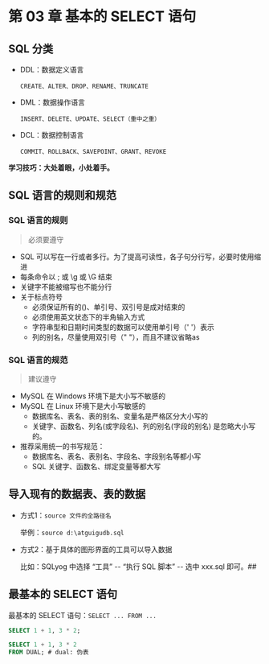 # 第 03 章 基本的 SELECT 语句

## SQL 分类

- DDL：数据定义语言

  ```
  CREATE、ALTER、DROP、RENAME、TRUNCATE
  ```

- DML：数据操作语言

  ```
  INSERT、DELETE、UPDATE、SELECT（重中之重）
  ```

- DCL：数据控制语言

  ```
  COMMIT、ROLLBACK、SAVEPOINT、GRANT、REVOKE
  ```

**学习技巧：大处着眼，小处着手。**

## SQL 语言的规则和规范 

### SQL 语言的规则

> 必须要遵守

- SQL 可以写在一行或者多行。为了提高可读性，各子句分行写，必要时使用缩进
- 每条命令以 ; 或 \g 或 \G 结束
- 关键字不能被缩写也不能分行
- 关于标点符号
  - 必须保证所有的()、单引号、双引号是成对结束的
  - 必须使用英文状态下的半角输入方式
  - 字符串型和日期时间类型的数据可以使用单引号（' '）表示
  - 列的别名，尽量使用双引号（" "），而且不建议省略as

### SQL 语言的规范

> 建议遵守

- MySQL 在 Windows 环境下是大小写不敏感的
- MySQL 在 Linux 环境下是大小写敏感的
  - 数据库名、表名、表的别名、变量名是严格区分大小写的 
  - 关键字、函数名、列名(或字段名)、列的别名(字段的别名) 是忽略大小写的。
- 推荐采用统一的书写规范：
  - 数据库名、表名、表别名、字段名、字段别名等都小写
  - SQL 关键字、函数名、绑定变量等都大写

## 导入现有的数据表、表的数据

- 方式1：`source 文件的全路径名`

  举例：`source d:\atguigudb.sql`

- 方式2：基于具体的图形界面的工具可以导入数据

  比如：SQLyog 中选择 “工具” -- “执行 SQL 脚本” -- 选中 xxx.sql 即可。## 

## 最基本的 SELECT 语句

最基本的 SELECT 语句：`SELECT ... FROM ...`

```sql
SELECT 1 + 1, 3 * 2;

SELECT 1 + 1, 3 * 2
FROM DUAL; # dual: 伪表
```















